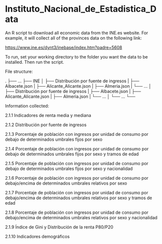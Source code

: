 # Instituto_Nacional_de_Estadistica_Data
An R script to download all economic data from the INE.es website. For example, it will collect all of the provinces data on the following link:

https://www.ine.es/dynt3/inebase/index.htm?padre=5608

To run, set your working directory to the folder you want the data to be installed. Then run the script.

File structure:

.
├── ...
├── INE
│   ├── Distribución por fuente de ingresos
|       ├── Albacete.json
|       ├── Alicante_Alicante.json
|       ├── Almeria.json
|       └── ...
│   ├── Distribución por fuente de ingresos
|       ├── Albacete.json
|       ├── Alicante_Alicante.json
|       ├── Almeria.json
|       └── ...
│   └── ...
└──


Information collected:

2.1.1 Indicadores de renta media y mediana

2.1.2 Distribución por fuente de ingresos

2.1.3 Porcentaje de población con ingresos por unidad de consumo por debajo de determinados umbrales fijos por sexo

2.1.4 Porcentaje de población con ingresos por unidad de consumo por debajo de determinados umbrales fijos por sexo y tramos de edad

2.1.5 Porcentaje de población con ingresos por unidad de consumo por debajo de determinados umbrales fijos por sexo y nacionalidad

2.1.6 Porcentaje de población con ingresos por unidad de consumo por debajo/encima de determinados umbrales relativos por sexo

2.1.7 Porcentaje de población con ingresos por unidad de consumo por debajo/encima de determinados umbrales relativos por sexo y tramos de edad

2.1.8 Porcentaje de población con ingresos por unidad de consumo por debajo/encima de determinados umbrales relativos por sexo y nacionalidad

2.1.9 Índice de Gini y Distribución de la renta P80/P20

2.1.10 Indicadores demográficos
